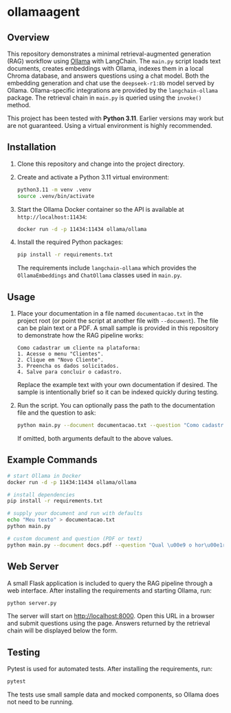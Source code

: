 # ollamaagent

## Overview

This repository demonstrates a minimal retrieval-augmented generation (RAG) workflow
using [Ollama](https://github.com/ollama/ollama) with LangChain. The `main.py`
script loads text documents, creates embeddings with Ollama, indexes them in a
local Chroma database, and answers questions using a chat model. Both the
embedding generation and chat use the `deepseek-r1:8b` model served by Ollama.
Ollama-specific integrations are provided by the `langchain-ollama` package.
The retrieval chain in `main.py` is queried using the `invoke()` method.

This project has been tested with **Python&nbsp;3.11**. Earlier versions may work
but are not guaranteed. Using a virtual environment is highly recommended.

## Installation

1. Clone this repository and change into the project directory.
2. Create and activate a Python&nbsp;3.11 virtual environment:

   ```bash
   python3.11 -m venv .venv
   source .venv/bin/activate
   ```

3. Start the Ollama Docker container so the API is available at
   `http://localhost:11434`:

   ```bash
   docker run -d -p 11434:11434 ollama/ollama
   ```

4. Install the required Python packages:

   ```bash
   pip install -r requirements.txt
   ```

   The requirements include `langchain-ollama` which provides the
   `OllamaEmbeddings` and `ChatOllama` classes used in `main.py`.

## Usage

1. Place your documentation in a file named `documentacao.txt` in the project
   root (or point the script at another file with `--document`). The file can be
   plain text or a PDF. A small sample is provided in this repository to
   demonstrate how the RAG pipeline works:

   ```
   Como cadastrar um cliente na plataforma:
   1. Acesse o menu "Clientes".
   2. Clique em "Novo Cliente".
   3. Preencha os dados solicitados.
   4. Salve para concluir o cadastro.
   ```

   Replace the example text with your own documentation if desired. The sample
   is intentionally brief so it can be indexed quickly during testing.
2. Run the script. You can optionally pass the path to the documentation file
   and the question to ask:

   ```bash
   python main.py --document documentacao.txt --question "Como cadastrar um cliente na plataforma?"
   ```

   If omitted, both arguments default to the above values.

## Example Commands

```bash
# start Ollama in Docker
docker run -d -p 11434:11434 ollama/ollama

# install dependencies
pip install -r requirements.txt

# supply your document and run with defaults
echo "Meu texto" > documentacao.txt
python main.py

# custom document and question (PDF or text)
python main.py --document docs.pdf --question "Qual \u00e9 o hor\u00e1rio de suporte?"
```

## Web Server

A small Flask application is included to query the RAG pipeline through a web
interface. After installing the requirements and starting Ollama, run:

```bash
python server.py
```

The server will start on [http://localhost:8000](http://localhost:8000). Open
this URL in a browser and submit questions using the page. Answers returned by
the retrieval chain will be displayed below the form.

## Testing

Pytest is used for automated tests. After installing the requirements, run:

```bash
pytest
```

The tests use small sample data and mocked components, so Ollama does not need
to be running.
